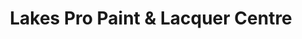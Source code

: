 ---
title: "Lakes Pro Paint & Lacquer Centre"
url: /toronto/lakes-pro-paint-and-lacquer-centre/
shop: paint
---
